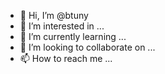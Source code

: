 - 👋 Hi, I’m @btuny
- 👀 I’m interested in ...
- 🌱 I’m currently learning ...
- 💞️ I’m looking to collaborate on ...
- 📫 How to reach me ...

<!---
btuny/btuny is a ✨ special ✨ repository because its `README.md` (this file) appears on your GitHub profile.
You can click the Preview link to take a look at your changes.
--->
